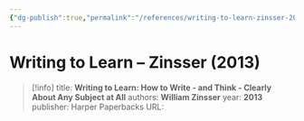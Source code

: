 ```yaml
---
{"dg-publish":true,"permalink":"/references/writing-to-learn-zinsser-2013/"}
---
```



# Writing to Learn – Zinsser (2013)

> [!info]
> title: **Writing to Learn: How to Write - and Think - Clearly About Any Subject at All**
> authors: **William Zinsser**
> year: **2013**
> publisher: Harper Paperbacks
> URL: 


